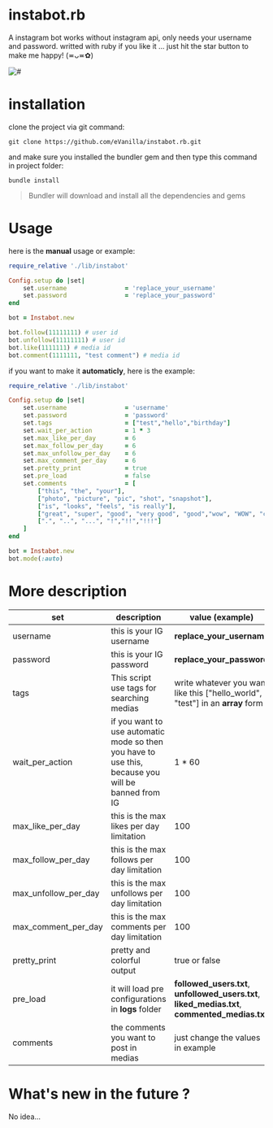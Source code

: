 # instabot.rb
A instagram bot works without instagram api, only needs your username and password. writted with ruby
if you like it ... just hit the star button to make me happy! (≖ᴗ≖✿)
 
![#](https://img.shields.io/badge/status-nearly%20complete-ff69b4.svg?style=for-the-badge)

# installation

clone the project via git command:
```
git clone https://github.com/eVanilla/instabot.rb.git
```

and make sure you installed the bundler gem and then type this command in project folder:
```
bundle install
```
> Bundler will download and install all the dependencies and gems

# Usage
here is the **manual** usage or example:

```ruby
require_relative './lib/instabot' 

Config.setup do |set|
    set.username                = 'replace_your_username'
    set.password                = 'replace_your_password'
end

bot = Instabot.new

bot.follow(11111111) # user id
bot.unfollow(11111111) # user id
bot.like(1111111) # media id
bot.comment(1111111, "test comment") # media id
```

if you want to make it **automaticly**, here is the example:

```ruby
require_relative './lib/instabot' 

Config.setup do |set|
    set.username                = 'username'
    set.password                = 'password'
    set.tags                    = ["test","hello","birthday"]
    set.wait_per_action         = 1 * 3
    set.max_like_per_day        = 6
    set.max_follow_per_day      = 6
    set.max_unfollow_per_day    = 6
    set.max_comment_per_day     = 6
    set.pretty_print 	        = true
    set.pre_load                = false
    set.comments                = [	
		["this", "the", "your"],
		["photo", "picture", "pic", "shot", "snapshot"],
		["is", "looks", "feels", "is really"],
		["great", "super", "good", "very good", "good","wow", "WOW", "cool", "GREAT","magnificent","magical", "very cool", "stylish", "beautiful","so beautiful", "so stylish","so professional","lovely", "so lovely","very lovely", "glorious","so glorious","very glorious", "adorable", "excellent","amazing"], 
		[".", "..", "...", "!","!!","!!!"]
	]
end

bot = Instabot.new
bot.mode(:auto)
```
# More description
set | description | value __(example)__
------------ | ------------- | -------------
username | this is your IG username | **replace_your_username**
password | this is your IG password | **replace_your_password**
tags | This script use tags for searching medias | write whatever you want like this ["hello_world", "test"] in an **array** form
wait_per_action | if you want to use automatic mode so then you have to use this, because you will be banned from IG | 1 * 60
max_like_per_day | this is the max likes per day limitation | 100
max_follow_per_day | this is the max follows per day limitation | 100
max_unfollow_per_day | this is the max unfollows per day limitation | 100
max_comment_per_day | this is the max comments per day limitation | 100
pretty_print | pretty and colorful output | true or false
pre_load | it will load pre configurations in **logs** folder | **followed_users.txt**, **unfollowed_users.txt**, **liked_medias.txt**, **commented_medias.txt**
comments | the comments you want to post in medias | just change the values in example


# What's new in the future ?
No idea...
